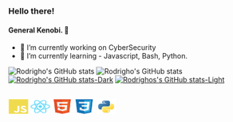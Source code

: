 ### Hello there!
#### General Kenobi. 👋


- 🔭 I’m currently working on CyberSecurity
- 🌱 I’m currently learning - Javascript, Bash, Python.


![Rodrigho's GitHub stats](https://github-readme-stats.vercel.app/api?username=rodrighos&show_icons=true)
![Rodrigho's GitHub stats](https://github-readme-stats.vercel.app/api?username=rodrighos&show_icons=true&theme=transparent)
[![Rodrigho's GitHub stats-Dark](https://github-readme-stats.vercel.app/api?username=rodrighos&show_icons=true&theme=dark#gh-dark-mode-only)](https://github.com/rodrighos/github-readme-stats#gh-dark-mode-only)
[![Rodrighos's GitHub stats-Light](https://github-readme-stats.vercel.app/api?username=rodrighos&show_icons=true&theme=default#gh-light-mode-only)](https://github.com/rodrighos/github-readme-stats#gh-light-mode-only)


<div style="display: inline_block"><br>
  <img align="center" alt="Rodrighos-Js" height="30" width="40" src="https://raw.githubusercontent.com/devicons/devicon/master/icons/javascript/javascript-plain.svg">
  <img align="center" alt="Rodrighos-React" height="30" width="40" src="https://raw.githubusercontent.com/devicons/devicon/master/icons/react/react-original.svg">
  <img align="center" alt="Rodrighos-HTML" height="30" width="40" src="https://raw.githubusercontent.com/devicons/devicon/master/icons/html5/html5-original.svg">
  <img align="center" alt="Rodrighos-CSS" height="30" width="40" src="https://raw.githubusercontent.com/devicons/devicon/master/icons/css3/css3-original.svg">
  <img align="center" alt="Rodrighos-Python" height="30" width="40" src="https://raw.githubusercontent.com/devicons/devicon/master/icons/python/python-original.svg">
  
</div>
  
  ##
 
